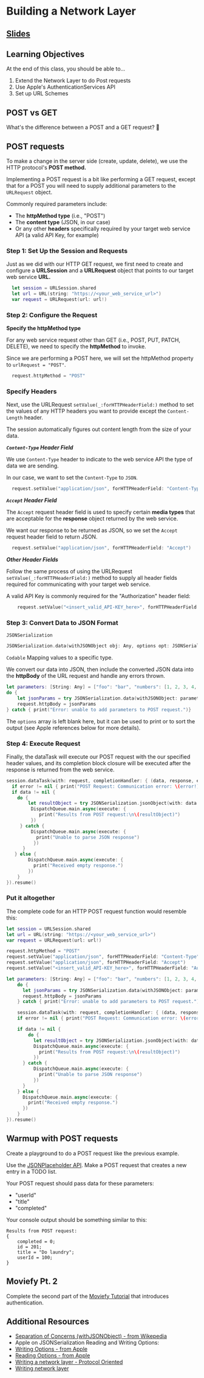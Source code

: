 <!-- Run this slideshow via the following command: -->
<!-- reveal-md README.md -w -->


<!-- .slide: class="header" -->

# Building a Network Layer

## [Slides](https://make-school-courses.github.io/MOB-1.3-Dynamic-iOS-Apps/Slides/Lesson10/README.html ':ignore')

<!-- > -->

## Learning Objectives

At the end of this class, you should be able to...

1. Extend the Network Layer to do Post requests
2. Use Apple's AuthenticationServices API
3. Set up URL Schemes

<!-- > -->

## POST vs GET

What's the difference between a POST and a GET request? 🤔

<!-- > -->

## POST requests

To make a change in the server side (create, update, delete), we use the HTTP protocol's **POST method.**

Implementing a POST request is a bit like performing a GET request, except that for a POST you will need to supply additional parameters to the `URLRequest` object.

<!-- > -->

Commonly required parameters include:

- The __httpMethod type__ (i.e., "POST")
- The __content type__ (JSON, in our case)
- Or any other __headers__ specifically required by your target web service API (a valid API Key, for example)

<!-- > -->

### Step 1: Set Up the Session and Requests

Just as we did with our HTTP GET request, we first need to create and configure a **URLSession** and a **URLRequest** object that points to our target web service **URL.**

```Swift
  let session = URLSession.shared
  let url = URL(string: "https://<your_web_service_url>")
  var request = URLRequest(url: url!)
```

<!-- > -->

### Step 2: Configure the Request

**Specify the httpMethod type**

For any web service request other than GET (i.e., POST, PUT, PATCH, DELETE), we need to specify the **httpMethod** to invoke.

Since we are performing a POST here, we will set the httpMethod property to `urlRequest = "POST"`.

```Swift
  request.httpMethod = "POST"
```

<!-- > -->

### Specify Headers

Next, use the URLRequest `setValue(_:forHTTPHeaderField:)` method to set the values of any HTTP headers you want to provide except the `Content-Length` header.

The session automatically figures out content length  from the size of your data.

<!-- > -->

___`Content-Type` Header Field___

We use `Content-Type` header to indicate to the web service API the type of data we are sending.

In our case, we want to set the `Content-Type` to `JSON`.

```Swift
  request.setValue("application/json", forHTTPHeaderField: "Content-Type")
```

<!-- > -->

___`Accept` Header Field___

The `Accept` request header field is used to specify certain **media types** that are acceptable for the **response** object returned by the web service.

We want our response to be returned as JSON, so we set the `Accept` request header field to return JSON.

```Swift
  request.setValue("application/json", forHTTPHeaderField: "Accept")
```

<!-- > -->

___Other Header Fields___

Follow the same process of using the URLRequest `setValue(_:forHTTPHeaderField:)` method to supply all header fields required for communicating with your target web service.

A valid API Key is commonly required for the "Authorization" header field:

```Swift
    request.setValue("<insert_valid_API-KEY_here>", forHTTPHeaderField: "Authorization")
```

<!-- > -->

### Step 3: Convert Data to JSON Format

 `JSONSerialization`

 ```Swift
 JSONSerialization.data(withJSONObject obj: Any, options opt: JSONSerialization.WritingOptions = []) throws
```

`Codable`
Mapping values to a specific type.

<!-- > -->

We convert our data into JSON, then include the converted JSON data into the **httpBody** of the URL request and handle any errors thrown.

```Swift
let parameters: [String: Any] = ["foo": "bar", "numbers": [1, 2, 3, 4, 5]]
do {
    let jsonParams = try JSONSerialization.data(withJSONObject: parameters, options: [])
    request.httpBody = jsonParams
} catch { print("Error: unable to add parameters to POST request.")}
```

The `options` array is left blank here, but it can be used to print or to sort the output (see Apple references below for more details).

<!-- > -->

### Step 4:  Execute Request

Finally, the dataTask will execute our POST request with the our specified header values, and its completion block closure will be executed after the response is returned from the web service.

```swift
session.dataTask(with: request, completionHandler: { (data, response, error) -> Void in
  if error != nil { print("POST Request: Communication error: \(error!)") }
  if data != nil {
    do {
        let resultObject = try JSONSerialization.jsonObject(with: data!, options: [])
         DispatchQueue.main.async(execute: {
            print("Results from POST request:\n\(resultObject)")
         })
     } catch {
         DispatchQueue.main.async(execute: {
           print("Unable to parse JSON response")
          })
      }
   } else {
        DispatchQueue.main.async(execute: {
          print("Received empty response.")
        })
    }
}).resume()
```

<!-- > -->

### Put it altogether

The complete code for an HTTP POST request function would resemble this:

```swift
let session = URLSession.shared
let url = URL(string: "https://<your_web_service_url>")
var request = URLRequest(url: url!)

request.httpMethod = "POST"
request.setValue("application/json", forHTTPHeaderField: "Content-Type")
request.setValue("application/json", forHTTPHeaderField: "Accept")
request.setValue("<insert_valid_API-KEY_here>", forHTTPHeaderField: "Authorization")

let parameters: [String: Any] = ["foo": "bar", "numbers": [1, 2, 3, 4, 5]]
    do {
      let jsonParams = try JSONSerialization.data(withJSONObject: parameters, options: [])
      request.httpBody = jsonParams
    } catch { print("Error: unable to add parameters to POST request.")}

    session.dataTask(with: request, completionHandler: { (data, response, error) -> Void in
    if error != nil { print("POST Request: Communication error: \(error!)") }

    if data != nil {
        do {
          let resultObject = try JSONSerialization.jsonObject(with: data!, options: [])
          DispatchQueue.main.async(execute: {
            print("Results from POST request:\n\(resultObject)")
          })
      } catch {
          DispatchQueue.main.async(execute: {
            print("Unable to parse JSON response")
          })
      }
    } else {
      DispatchQueue.main.async(execute: {
        print("Received empty response.")
      })
    }
}).resume()
```

<!-- > -->

## Warmup with POST requests

Create a playground to do a POST request like the previous example.

Use the [JSONPlaceholder API](https://jsonplaceholder.typicode.com). Make a POST request that creates a new entry in a TODO list.

Your POST request should pass data for these parameters:
- "userId"
- "title"
- "completed"

<!-- > -->

Your console output should be something similar to this:

```
Results from POST request:
{
    completed = 0;
    id = 201;
    title = "Do laundry";
    userId = 100;
}
```

<!-- > -->

<!--
## Challenge

### Required Resources:
1. The pre-made [starter app for Lesson 10](https://github.com/VanderDev1/Lesson10.git)

2. [JSONPlaceholder API](https://jsonplaceholder.typicode.com)  - a free "Fake Online REST API for Testing and Prototyping"

For this challenge, we will ___simulate___ an HTTP **POST** request to the JSONPlaceholder API's `todos` endpoint.

**TIP:** The JSONPlaceholder API's home page provides a link to their "How to" page, which provides clues about how to create a successful POST request to their `todos` endpoint. But the code featured there is *JavaScript, not Swift...*

### Your Assignment:

Inside the `URLSessionApiService` class of the pre-made [starter app for Lesson 10](https://github.com/VanderDev1/Lesson10.git), you are to **create a function** that **executes a POST request** to the https://jsonplaceholder.typicode.com/todos endpoint.



___Hint:___ The app is already set up with a button to invoke your POST request function

**TODO #1 -** Create the POST request function:

Your POST request should pass data for these parameters:
- "userId"
- "title"
-  "completed"

Appending an actual user id to the endpoint shows you the data structure and parameters needed...

For example, running the following URL for `"userId" = 6` in a browser...

https://jsonplaceholder.typicode.com/todos/6

...will shows the fields and current status for userId 6:

```Swift
{
 "userId": 6,
 "id": 101,
 "title": "explicabo enim cumque porro aperiam occaecati minima",
 "completed": false
}
```

**TODO #2 -** Validate Results:

- errors or successful results<sup>[2](#footnote2)</sup> can be found in your Xcode Debug log, so be sure to print messages to the log to signify *success* or *failure* conditions...

<!--
3. In constructing your project, follow practices we learned for constructing an API Layer...

- Create a Request Builder class to supply the configured request for the POST request (for now -- we will expand this class later in the course)

5. Add a Unit Test for asserting 1 failed/error condition

-->

## Moviefy Pt. 2

Complete the second part of the [Moviefy Tutorial](https://www.makeschool.com/mediabook/oa/tutorials/moviefy-app-004/getting-started/) that introduces authentication.

<!-- > -->

## Additional Resources

- [Separation of Concerns (withJSONObject) - from Wikepedia](https://en.wikipedia.org/wiki/Separation_of_concerns)
- Apple on JSONSerialization Reading and Writing Options:</br>
- [Writing Options - from Apple](https://developer.apple.com/documentation/foundation/jsonserialization/writingoptions)
- [Reading Options - from Apple](https://developer.apple.com/documentation/foundation/jsonserialization/readingoptions)
- [Writing a network layer - Protocol Oriented](https://medium.com/flawless-app-stories/writing-network-layer-in-swift-protocol-oriented-approach-4fa40ef1f908)
- [Writing network layer](https://medium.com/@rinradaswift/networking-layer-in-swift-5-111b02db1639)
